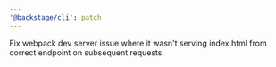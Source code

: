```yaml
---
'@backstage/cli': patch
---
```


Fix webpack dev server issue where it wasn't serving index.html from correct endpoint on subsequent requests.
